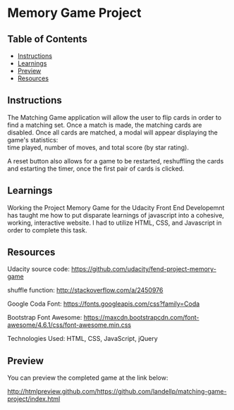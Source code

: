 # Memory Game Project

## Table of Contents

* [Instructions](#instructions)
* [Learnings](#learnings)
* [Preview](#preview)
* [Resources](#resources)

## Instructions

The Matching Game application will allow the user to flip cards in order to find
a matching set.  Once a match is made, the matching cards are disabled.  Once all
cards are matched, a modal will appear displaying the game's statistics:  
time played, number of moves, and total score (by star rating).  

A reset button also allows for a game to be restarted, reshuffling the cards and 
estarting the timer, once the first pair of cards is clicked. 

## Learnings

Working the Project Memory Game for the Udacity Front End Developemnt has taught me
how to put disparate learnings of javascript into a cohesive, working, interactive 
website.  I had to utilize HTML, CSS, and Javascript in order to complete this task.  

## Resources

Udacity source code:  https://github.com/udacity/fend-project-memory-game 

shuffle function:  http://stackoverflow.com/a/2450976

Google Coda Font:  https://fonts.googleapis.com/css?family=Coda

Bootstrap Font Awesome:  https://maxcdn.bootstrapcdn.com/font-awesome/4.6.1/css/font-awesome.min.css

Technologies Used:  HTML, CSS, JavaScript, jQuery

## Preview

You can preview the completed game at the link below:

http://htmlpreview.github.com/https://github.com/landellp/matching-game-project/index.html

